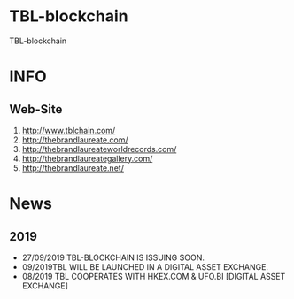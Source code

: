 # TBL-blockchain
TBL-blockchain
 

# INFO
## Web-Site
1. http://www.tblchain.com/
2. http://thebrandlaureate.com/
3. http://thebrandlaureateworldrecords.com/
4. http://thebrandlaureategallery.com/
5. http://thebrandlaureate.net/



# News
## 2019
* 27/09/2019 TBL-BLOCKCHAIN IS ISSUING SOON.
* 09/2019TBL WILL BE LAUNCHED IN A DIGITAL ASSET EXCHANGE.
* 08/2019 TBL COOPERATES WITH HKEX.COM & UFO.BI [DIGITAL ASSET EXCHANGE]
